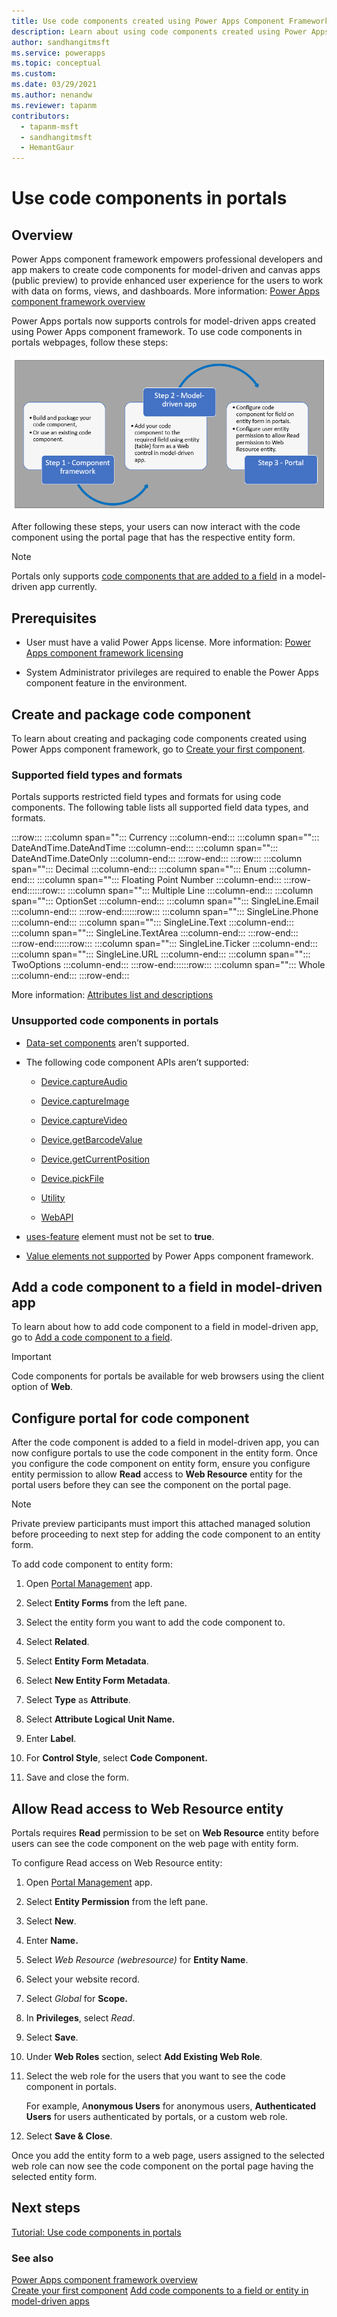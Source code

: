 ```yaml
---
title: Use code components created using Power Apps Component Framework inside Power Apps portals | Microsoft Docs
description: Learn about using code components created using Power Apps Component Framework inside Power Apps portals.
author: sandhangitmsft
ms.service: powerapps
ms.topic: conceptual
ms.custom: 
ms.date: 03/29/2021
ms.author: nenandw
ms.reviewer: tapanm
contributors:
  - tapanm-msft
  - sandhangitmsft
  - HemantGaur
---
```


# Use code components in portals

## Overview

Power Apps component framework empowers professional developers and app makers
to create code components for model-driven and canvas apps (public preview) to
provide enhanced user experience for the users to work with data on forms,
views, and dashboards. More information: [Power Apps component framework
overview](../../developer/component-framework/overview.md)

Power Apps portals now supports controls for model-driven apps created using
Power Apps component framework. To use code components in portals webpages,
follow these steps:

![Create code component using component framework, then add the code component to a model-driven app form, and configure the code component field inside entity form for portals and allow Read permission to the Web Resource entity.](media/component-framework/steps.png "Create code component using component framework, then add the code component to a model-driven app form, and configure the code component field inside entity form for portals and allow Read permission to the Web Resource entity.")

After following these steps, your users can now interact with the code component using the portal page that has the respective entity form.  

> [!NOTE]
> Portals only supports [code components that are added to a field](../../developer/component-framework/add-custom-controls-to-a-field-or-entity#add-a-code-component-to-a-field.md) in a model-driven app currently.

## Prerequisites

-   User must have a valid Power Apps license. More information: [Power Apps
    component framework
    licensing](../../developer/component-framework/overview#licensing.md)

-   System Administrator privileges are required to enable the Power Apps
    component feature in the environment.

## Create and package code component

To learn about creating and packaging code components created using Power Apps
component framework, go to [Create your first
component](../../developer/component-framework/implementing-controls-using-typescript.md).

### Supported field types and formats

Portals supports restricted field types and formats for using code components.
The following table lists all supported field data types, and formats.

:::row:::
   :::column span="":::
      Currency
   :::column-end:::
   :::column span="":::
      DateAndTime.DateAndTime
   :::column-end:::
   :::column span="":::
      DateAndTime.DateOnly
   :::column-end:::
:::row-end:::
:::row:::
   :::column span="":::
      Decimal
   :::column-end:::
   :::column span="":::
      Enum
   :::column-end:::
   :::column span="":::
      Floating Point Number
   :::column-end:::
:::row-end::::::row:::
   :::column span="":::
      Multiple Line
   :::column-end:::
   :::column span="":::
      OptionSet
   :::column-end:::
   :::column span="":::
      SingleLine.Email
   :::column-end:::
:::row-end::::::row:::
   :::column span="":::
      SingleLine.Phone
   :::column-end:::
   :::column span="":::
      SingleLine.Text
   :::column-end:::
   :::column span="":::
      SingleLine.TextArea
   :::column-end:::
:::row-end:::
:::row-end::::::row:::
   :::column span="":::
      SingleLine.Ticker
   :::column-end:::
   :::column span="":::
      SingleLine.URL
   :::column-end:::
   :::column span="":::
      TwoOptions
   :::column-end:::
:::row-end::::::row:::
   :::column span="":::
      Whole
   :::column-end:::
:::row-end:::

More information: [Attributes list and descriptions](../../developer/component-framework/manifest-schema-reference/property#remarks.md)

### Unsupported code components in portals

-   [Data-set
    components](../../developer/component-framework/sample-controls/data-set-grid-control.md)
    aren’t supported.

-   The following code component APIs aren’t supported:

    -   [Device.captureAudio](../../developer/component-framework/reference/device/captureaudio.md)

    -   [Device.captureImage](../../developer/component-framework/reference/device/captureimage.md)

    -   [Device.captureVideo](../../developer/component-framework/reference/device/capturevideo.md)

    -   [Device.getBarcodeValue](../../developer/component-framework/reference/device/getbarcodevalue.md)

    -   [Device.getCurrentPosition](../../developer/component-framework/reference/device/getcurrentposition.md)

    -   [Device.pickFile](../../developer/component-framework/reference/device/pickfile.md)

    -   [Utility](../../developer/component-framework/reference/utility.md)

    -   [WebAPI](../../developer/component-framework/reference/webapi.md)

-   [uses-feature](../../developer/component-framework/manifest-schema-reference/uses-feature.md)
    element must not be set to **true**.

-   [Value elements not
    supported](../../developer/component-framework/manifest-schema-reference/property#value-elements-that-are-not-supported.md)
    by Power Apps component framework.

## Add a code component to a field in model-driven app

To learn about how to add code component to a field in model-driven app, go to
[Add a code component to a
field](../../developer/component-framework/add-custom-controls-to-a-field-or-entity#add-a-code-component-to-a-field.md).

> [!IMPORTANT]
> Code components for portals be available for web browsers using the
client option of **Web**.

## Configure portal for code component

After the code component is added to a field in model-driven app, you can now
configure portals to use the code component in the entity form. Once you
configure the code component on entity form, ensure you configure entity
permission to allow **Read** access to **Web Resource** entity for the portal
users before they can see the component on the portal page.

> [!NOTE]
> Private preview participants must import this attached managed
solution before proceeding to next step for adding the code component to an
entity form.

To add code component to entity form:

1.  Open [Portal
    Management](configure/configure-portal.md)
    app.

2.  Select **Entity Forms** from the left pane.

3.  Select the entity form you want to add the code component to.

4.  Select **Related**.

5.  Select **Entity Form Metadata**.

6.  Select **New Entity Form Metadata**.

7.  Select **Type** as **Attribute**.

8.  Select **Attribute Logical Unit Name.**

9.  Enter **Label**.

10. For **Control Style**, select **Code Component.**

11. Save and close the form.

## Allow Read access to Web Resource entity

Portals requires **Read** permission to be set on **Web Resource** entity before
users can see the code component on the web page with entity form.

To configure Read access on Web Resource entity:

1.  Open [Portal
    Management](https://docs.microsoft.com/powerapps/maker/portals/configure/configure-portal)
    app.

2.  Select **Entity Permission** from the left pane.

3.  Select **New**.

4.  Enter **Name.**

5.  Select *Web Resource (webresource)* for **Entity Name**.

6.  Select your website record.

7.  Select *Global* for **Scope.**

8.  In **Privileges**, select *Read*.

9.  Select **Save**.

10. Under **Web Roles** section, select **Add Existing Web Role**.

11. Select the web role for the users that you want to see the code component in
    portals.

    For example, A**nonymous Users** for anonymous users, **Authenticated
    Users** for users authenticated by portals, or a custom web role.

12. Select **Save & Close**.

Once you add the entity form to a web page, users assigned to the selected web
role can now see the code component on the portal page having the selected
entity form.

## Next steps

[Tutorial: Use code components in portals](component-framework-tutorial.md)

### See also

[Power Apps component framework overview](../../developer/component-framework/overview.md) <br>
[Create your first component](../../developer/component-framework/implementing-controls-using-typescript.md)
[Add code components to a field or entity in model-driven apps](../../developer/component-framework/add-custom-controls-to-a-field-or-entity.md)

